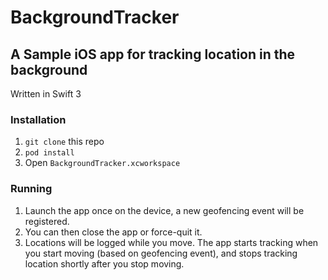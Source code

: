 BackgroundTracker
=================
A Sample iOS app for tracking location in the background
--------------------------------------------------------

Written in Swift 3 

### Installation


1. `git clone` this repo
2. `pod install`
3. Open `BackgroundTracker.xcworkspace`

### Running 

1. Launch the app once on the device, a new geofencing event will be registered. 
2. You can then close the app or force-quit it.
3. Locations will be logged while you move. The app starts tracking when you start moving (based on geofencing event), and stops tracking location shortly after you stop moving.

